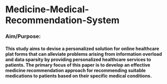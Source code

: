 # Medicine-Medical-Recommendation-System
<h3>Aim/Purpose:</h3><h4>This study aims to devise a personalized solution for online healthcare plat forms that can alleviate problems arising from information overload and data sparsity by providing personalized healthcare services to patients. The primary focus of this paper is to develop an effective medicine recommendation approach for recommending suitable medications to patients based on their specific medical conditions.</h4>
